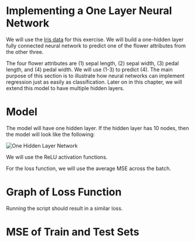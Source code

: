 # Implementing a One Layer Neural Network

We will use the [Iris data](http://scikit-learn.org/stable/auto_examples/datasets/plot_iris_dataset.html) for this exercise.  We will build a one-hidden layer fully connected neural network to predict one of the flower attributes from the other three.

The four flower attributes are (1) sepal length, (2) sepal width, (3) pedal length, and (4) pedal width.  We will use (1-3) to predict (4).  The main purpose of this section is to illustrate how neural networks can implement regression just as easily as classification.  Later on in this chapter, we will extend this model to have multiple hidden layers.

# Model

The model will have one hidden layer.  If the hidden layer has 10 nodes, then the model will look like the following:

![One Hidden Layer Network](http://fromdata.org/wp-content/uploads/2016/07/One_Hidden_Layer_Network.png "One Hidden Layer Network")

We will use the ReLU activation functions.

For the loss function, we will use the average MSE across the batch.

# Graph of Loss Function

Running the script should result in a similar loss.



# MSE of Train and Test Sets
